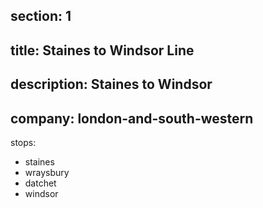 ﻿section: 1
----
title: Staines to Windsor Line
----
description: Staines to Windsor
----
company: london-and-south-western
----
stops:
- staines
- wraysbury
- datchet
- windsor
